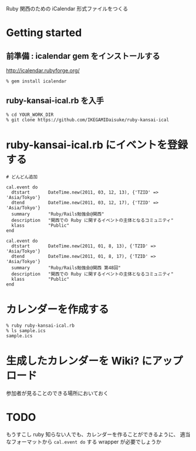 Ruby 関西のための iCalendar 形式ファイルをつくる

# Getting started

## 前準備 : icalendar gem をインストールする

http://icalendar.rubyforge.org/

    % gem install icalendar

## ruby-kansai-ical.rb を入手

    % cd YOUR_WORK_DIR
    % git clone https://github.com/IKEGAMIDaisuke/ruby-kansai-ical

# ruby-kansai-ical.rb にイベントを登録する

    # どんどん追加

    cal.event do
      dtstart       DateTime.new(2011, 03, 12, 13), {'TZID' => 'Asia/Tokyo'}
      dtend         DateTime.new(2011, 03, 12, 17), {'TZID' => 'Asia/Tokyo'}
      summary       "Ruby/Rails勉強会@関西"
      description   "関西での Ruby に関するイベントの主体となるコミュニティ"
      klass         "Public"
    end
    
    cal.event do
      dtstart       DateTime.new(2011, 01, 8, 13), {'TZID' => 'Asia/Tokyo'}
      dtend         DateTime.new(2011, 01, 8, 17), {'TZID' => 'Asia/Tokyo'}
      summary       "Ruby/Rails勉強会@関西 第48回"
      description   "関西での Ruby に関するイベントの主体となるコミュニティ"
      klass         "Public"
    end

# カレンダーを作成する

    % ruby ruby-kansai-ical.rb
    % ls sample.ics
    sample.ics

# 生成したカレンダーを Wiki? にアップロード

参加者が見ることのできる場所においておく

# TODO

もうすこし ruby 知らない人でも、カレンダーを作ることができるように、
適当なフォーマットから `cal.event do` する wrapper が必要でしょうか


